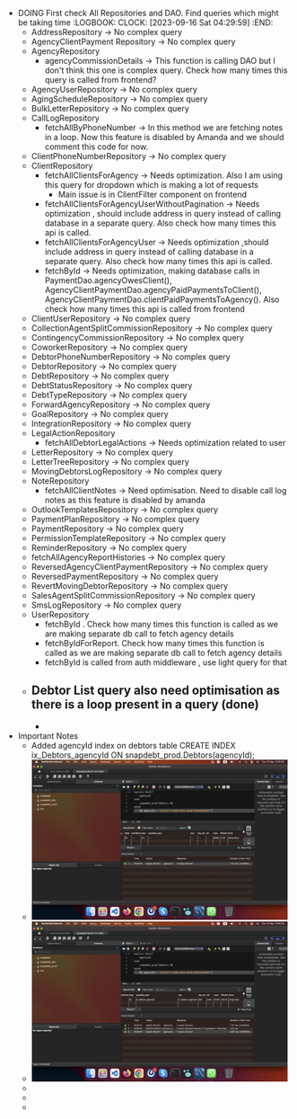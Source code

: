 - DOING First check All Repositories and DAO. Find queries which might be taking time
  :LOGBOOK:
  CLOCK: [2023-09-16 Sat 04:29:59]
  :END:
	- AddressRepository -> No complex query
	- AgencyClientPayment Repository -> No complex query
	- AgencyRepository
		- agencyCommissionDetails -> This function is calling DAO but I don't think this one is complex query. Check how many times this query is called from frontend?
	- AgencyUserRepository -> No complex query
	- AgingScheduleRepository -> No complex query
	- BulkLetterRepository -> No complex query
	- CallLogRepository
		- fetchAllByPhoneNumber -> In this method we are fetching notes in a loop. Now this feature is disabled by Amanda and we should comment this code for now.
	- ClientPhoneNumberRepository -> No complex query
	- ClientRepository
		- fetchAllClientsForAgency -> Needs optimization. Also I am using this query for dropdown which is making a lot of requests
			- Main issue is in ClientFilter component on frontend
		- fetchAllClientsForAgencyUserWithoutPagination -> Needs optimization , should include address in query instead of calling database in a separate query. Also check how many times this api is called.
		- fetchAllClientsForAgencyUser -> Needs optimization ,should include address in query instead of calling database in a separate query. Also check how many times this api is called.
		- fetchById -> Needs optimization, making database calls in PaymentDao.agencyOwesClient(), AgencyClientPaymentDao.agencyPaidPaymentsToClient(), AgencyClientPaymentDao.clientPaidPaymentsToAgency(). Also check how many times this api is called from frontend
	- ClientUserRepository -> No complex query
	- CollectionAgentSplitCommissionRepository -> No complex query
	- ContingencyCommissionRepository -> No complex query
	- CoworkerRepository -> No complex query
	- DebtorPhoneNumberRepository -> No complex query
	- DebtorRepository -> No complex query
	- DebtRepository -> No complex query
	- DebtStatusRepository -> No complex query
	- DebtTypeRepository -> No complex query
	- ForwardAgencyRepository -> No complex query
	- GoalRepository -> No complex query
	- IntegrationRepository -> No complex query
	- LegalActionRepository
		- fetchAllDebtorLegalActions -> Needs optimization related to user
	- LetterRepository -> No complex query
	- LetterTreeRepository -> No complex query
	- MovingDebtorsLogRepository -> No complex query
	- NoteRepository
		- fetchAllClientNotes -> Need optimisation. Need to disable call log notes as this feature is disabled by amanda
	- OutlookTemplatesRepository -> No complex query
	- PaymentPlanRepository -> No complex query
	- PaymentRepository -> No complex query
	- PermissionTemplateRepository -> No complex query
	- ReminderRepository -> No complex query
	- fetchAllAgencyReportHistories -> No complex query
	- ReversedAgencyClientPaymentRepository -> No complex query
	- ReversedPaymentRepository -> No complex query
	- RevertMovingDebtorRepository -> No complex query
	- SalesAgentSplitCommissionRepository -> No complex query
	- SmsLogRepository -> No complex query
	- UserRepository
		- fetchById . Check how many times this function is called as we are making separate db call to fetch agency details
		- fetchByIdForReport. Check how many times this function is called as we are making separate db call to fetch agency details
		- fetchById is called from auth middleware , use light query for that
	- Debtor List query also need optimisation as there is a loop present in a query (done)
		-
		-
- Important Notes
	- Added agencyId index on debtors table CREATE INDEX ix_Debtors_agencyId ON snapdebt_prod.Debtors(agencyId);
	- ![Screenshot 2023-09-19 at 4.56.21 PM.png](../assets/Screenshot_2023-09-19_at_4.56.21_PM_1695124683804_0.png)
	- ![Screenshot 2023-09-19 at 4.56.51 PM.png](../assets/Screenshot_2023-09-19_at_4.56.51_PM_1695124698011_0.png)
	-
	-
	-